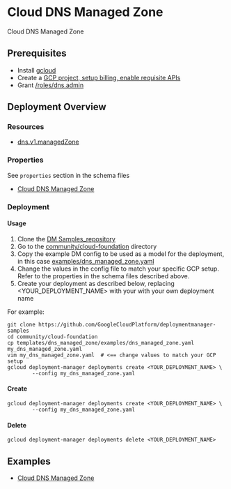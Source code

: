 # Cloud DNS Managed Zone

Cloud DNS Managed Zone

## Prerequisites

- Install [gcloud](https://cloud.google.com/sdk)
- Create a [GCP project, setup billing, enable requisite APIs](../project/README.md)
- Grant [/roles/dns.admin](https://cloud.google.com/dns/access-control)

## Deployment Overview

### Resources

- [dns.v1.managedZone](https://cloud.google.com/dns/docs/)

### Properties

See `properties` section in the schema files

- [Cloud DNS Managed Zone](dns_managed_zone.py.schema)

### Deployment

#### Usage

1. Clone the [DM Samples_repository](https://github.com/GoogleCloudPlatform/deploymentmanager-samples)
2. Go to the [community/cloud-foundation](../../../cloud-foundation) directory
3. Copy the example DM config to be used as a model for the deployment, in this case [examples/dns_managed_zone.yaml](examples/dns_managed_zone.yaml)
4. Change the values in the config file to match your specific GCP setup.
   Refer to the properties in the schema files described above.
5. Create your deployment as described below, replacing <YOUR_DEPLOYMENT_NAME>
   with your with your own deployment name

For example:

```(shell)
git clone https://github.com/GoogleCloudPlatform/deploymentmanager-samples
cd community/cloud-foundation
cp templates/dns_managed_zone/examples/dns_managed_zone.yaml my_dns_managed_zone.yaml
vim my_dns_managed_zone.yaml  # <== change values to match your GCP setup
gcloud deployment-manager deployments create <YOUR_DEPLOYMENT_NAME> \
        --config my_dns_managed_zone.yaml
```

#### Create

```(shell)
gcloud deployment-manager deployments create <YOUR_DEPLOYMENT_NAME> \
        --config my_dns_managed_zone.yaml
```

#### Delete

```(shell)
gcloud deployment-manager deployments delete <YOUR_DEPLOYMENT_NAME>
```

## Examples

- [Cloud DNS Managed Zone](examples/dns_managed_zone.yaml)

